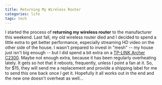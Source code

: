 ```yaml
---
title: Returning My Wireless Router
categories: life
tags: tech
---
```


I started the process of **returning my wireless router** to the manufacturer this weekend. Last fall, my old wireless router died and I decided to spend a little extra to get better performance, especially streaming HD video on the other side of the house. I wasn't prepared to invest in "mesh" -- my house just isn't big enough -- but I did spend a bit extra on a [TP-LINK Archer C2300](https://www.amazon.com/gp/product/B06XZ3S6B8/). Maybe not enough extra, because it has been regularly overheating lately. It gets so hot that it reboots, frequently, unless I point a fan at it. So, for $15, they will send me a replacement and provide a shipping label for me to send this one back once I get it. Hopefully it all works out in the end and the new one doesn't overheat as well...

